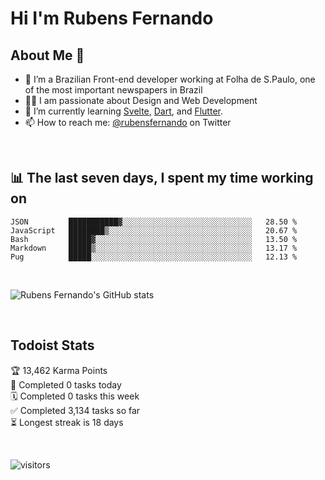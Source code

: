 # Hi I'm Rubens Fernando

## About Me 🚀

- 🌱 I’m a Brazilian Front-end developer working at Folha de S.Paulo, one of the most important newspapers in Brazil
- 👨‍💻 I am passionate about Design and Web Development
- 📖 I’m currently learning [Svelte](https://svelte.dev/), [Dart](https://dart.dev/), and [Flutter](https://flutter.dev/).
- 📫 How to reach me: [@rubensfernando](https://twitter.com/rubensfernando) on Twitter

<br />

## 📊 The last seven days, I spent my time working on

<!--START_SECTION:waka-->
```text
JSON         ███████████▓░░░░░░░░░░░░░░░░░░░░░░░░░░░░░   28.50 % 
JavaScript   ████████▒░░░░░░░░░░░░░░░░░░░░░░░░░░░░░░░░   20.67 % 
Bash         █████▓░░░░░░░░░░░░░░░░░░░░░░░░░░░░░░░░░░░   13.50 % 
Markdown     █████▒░░░░░░░░░░░░░░░░░░░░░░░░░░░░░░░░░░░   13.17 % 
Pug          █████░░░░░░░░░░░░░░░░░░░░░░░░░░░░░░░░░░░░   12.13 % 
```
<!--END_SECTION:waka-->

<br />

![Rubens Fernando's GitHub stats](https://github-readme-stats.vercel.app/api?username=rubensfernando&show_icons=true&hide_border=true)

<br />

## Todoist Stats

<!-- TODO-IST:START -->
🏆  13,462 Karma Points           
🌸  Completed 0 tasks today           
🗓  Completed 0 tasks this week           
✅  Completed 3,134 tasks so far           
⏳  Longest streak is 18 days
<!-- TODO-IST:END -->

<br>

![visitors](https://visitor-badge.laobi.icu/badge?page_id=rubensfernando.rubensfernando)
